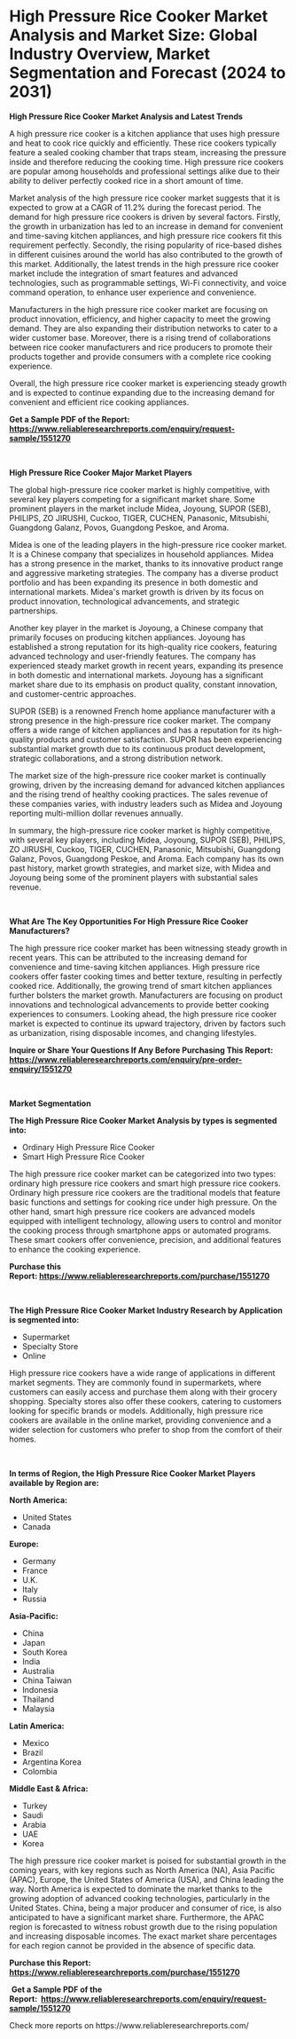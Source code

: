 <p><h1>High Pressure Rice Cooker Market Analysis and Market Size: Global Industry Overview, Market Segmentation and Forecast (2024 to 2031)</h1></p><p><strong>High Pressure Rice Cooker Market Analysis and Latest Trends</strong></p>
<p><p>A high pressure rice cooker is a kitchen appliance that uses high pressure and heat to cook rice quickly and efficiently. These rice cookers typically feature a sealed cooking chamber that traps steam, increasing the pressure inside and therefore reducing the cooking time. High pressure rice cookers are popular among households and professional settings alike due to their ability to deliver perfectly cooked rice in a short amount of time.</p><p>Market analysis of the high pressure rice cooker market suggests that it is expected to grow at a CAGR of 11.2% during the forecast period. The demand for high pressure rice cookers is driven by several factors. Firstly, the growth in urbanization has led to an increase in demand for convenient and time-saving kitchen appliances, and high pressure rice cookers fit this requirement perfectly. Secondly, the rising popularity of rice-based dishes in different cuisines around the world has also contributed to the growth of this market. Additionally, the latest trends in the high pressure rice cooker market include the integration of smart features and advanced technologies, such as programmable settings, Wi-Fi connectivity, and voice command operation, to enhance user experience and convenience.</p><p>Manufacturers in the high pressure rice cooker market are focusing on product innovation, efficiency, and higher capacity to meet the growing demand. They are also expanding their distribution networks to cater to a wider customer base. Moreover, there is a rising trend of collaborations between rice cooker manufacturers and rice producers to promote their products together and provide consumers with a complete rice cooking experience.</p><p>Overall, the high pressure rice cooker market is experiencing steady growth and is expected to continue expanding due to the increasing demand for convenient and efficient rice cooking appliances.</p></p>
<p><strong>Get a Sample PDF of the Report:&nbsp; <a href="https://www.reliableresearchreports.com/enquiry/request-sample/1551270">https://www.reliableresearchreports.com/enquiry/request-sample/1551270</a></strong></p>
<p>&nbsp;</p>
<p><strong>High Pressure Rice Cooker Major Market Players</strong></p>
<p><p>The global high-pressure rice cooker market is highly competitive, with several key players competing for a significant market share. Some prominent players in the market include Midea, Joyoung, SUPOR (SEB), PHILIPS, ZO JIRUSHI, Cuckoo, TIGER, CUCHEN, Panasonic, Mitsubishi, Guangdong Galanz, Povos, Guangdong Peskoe, and Aroma.</p><p>Midea is one of the leading players in the high-pressure rice cooker market. It is a Chinese company that specializes in household appliances. Midea has a strong presence in the market, thanks to its innovative product range and aggressive marketing strategies. The company has a diverse product portfolio and has been expanding its presence in both domestic and international markets. Midea's market growth is driven by its focus on product innovation, technological advancements, and strategic partnerships.</p><p>Another key player in the market is Joyoung, a Chinese company that primarily focuses on producing kitchen appliances. Joyoung has established a strong reputation for its high-quality rice cookers, featuring advanced technology and user-friendly features. The company has experienced steady market growth in recent years, expanding its presence in both domestic and international markets. Joyoung has a significant market share due to its emphasis on product quality, constant innovation, and customer-centric approaches.</p><p>SUPOR (SEB) is a renowned French home appliance manufacturer with a strong presence in the high-pressure rice cooker market. The company offers a wide range of kitchen appliances and has a reputation for its high-quality products and customer satisfaction. SUPOR has been experiencing substantial market growth due to its continuous product development, strategic collaborations, and a strong distribution network.</p><p>The market size of the high-pressure rice cooker market is continually growing, driven by the increasing demand for advanced kitchen appliances and the rising trend of healthy cooking practices. The sales revenue of these companies varies, with industry leaders such as Midea and Joyoung reporting multi-million dollar revenues annually.</p><p>In summary, the high-pressure rice cooker market is highly competitive, with several key players, including Midea, Joyoung, SUPOR (SEB), PHILIPS, ZO JIRUSHI, Cuckoo, TIGER, CUCHEN, Panasonic, Mitsubishi, Guangdong Galanz, Povos, Guangdong Peskoe, and Aroma. Each company has its own past history, market growth strategies, and market size, with Midea and Joyoung being some of the prominent players with substantial sales revenue.</p></p>
<p>&nbsp;</p>
<p><strong>What Are The Key Opportunities For High Pressure Rice Cooker Manufacturers?</strong></p>
<p><p>The high pressure rice cooker market has been witnessing steady growth in recent years. This can be attributed to the increasing demand for convenience and time-saving kitchen appliances. High pressure rice cookers offer faster cooking times and better texture, resulting in perfectly cooked rice. Additionally, the growing trend of smart kitchen appliances further bolsters the market growth. Manufacturers are focusing on product innovations and technological advancements to provide better cooking experiences to consumers. Looking ahead, the high pressure rice cooker market is expected to continue its upward trajectory, driven by factors such as urbanization, rising disposable incomes, and changing lifestyles.</p></p>
<p><strong>Inquire or Share Your Questions If Any Before Purchasing This Report: <a href="https://www.reliableresearchreports.com/enquiry/pre-order-enquiry/1551270">https://www.reliableresearchreports.com/enquiry/pre-order-enquiry/1551270</a></strong></p>
<p>&nbsp;</p>
<p><strong>Market Segmentation</strong></p>
<p><strong>The High Pressure Rice Cooker Market Analysis by types is segmented into:</strong></p>
<p><ul><li>Ordinary High Pressure Rice Cooker</li><li>Smart High Pressure Rice Cooker</li></ul></p>
<p><p>The high pressure rice cooker market can be categorized into two types: ordinary high pressure rice cookers and smart high pressure rice cookers. Ordinary high pressure rice cookers are the traditional models that feature basic functions and settings for cooking rice under high pressure. On the other hand, smart high pressure rice cookers are advanced models equipped with intelligent technology, allowing users to control and monitor the cooking process through smartphone apps or automated programs. These smart cookers offer convenience, precision, and additional features to enhance the cooking experience.</p></p>
<p><strong>Purchase this Report:&nbsp;<a href="https://www.reliableresearchreports.com/purchase/1551270">https://www.reliableresearchreports.com/purchase/1551270</a></strong></p>
<p>&nbsp;</p>
<p><strong>The High Pressure Rice Cooker Market Industry Research by Application is segmented into:</strong></p>
<p><ul><li>Supermarket</li><li>Specialty Store</li><li>Online</li></ul></p>
<p><p>High pressure rice cookers have a wide range of applications in different market segments. They are commonly found in supermarkets, where customers can easily access and purchase them along with their grocery shopping. Specialty stores also offer these cookers, catering to customers looking for specific brands or models. Additionally, high pressure rice cookers are available in the online market, providing convenience and a wider selection for customers who prefer to shop from the comfort of their homes.</p></p>
<p>&nbsp;</p>
<p><strong>In terms of Region, the High Pressure Rice Cooker Market Players available by Region are:</strong></p>
<p>
    <p> <strong> North America: </strong>
        <ul>
            <li>United States</li>
            <li>Canada</li>
        </ul>
        </p> 
    <p> <strong> Europe: </strong>
        <ul>
            <li>Germany</li>
            <li>France</li>
            <li>U.K.</li>
            <li>Italy</li>
            <li>Russia</li>
        </ul>
        </p> 
    <p> <strong> Asia-Pacific: </strong>
        <ul>
            <li>China</li>
            <li>Japan</li>
            <li>South Korea</li>
            <li>India</li>
            <li>Australia</li>
            <li>China Taiwan</li>
            <li>Indonesia</li>
            <li>Thailand</li>
            <li>Malaysia</li>
        </ul>
        </p> 
    <p> <strong> Latin America: </strong>
        <ul>
            <li>Mexico</li>
            <li>Brazil</li>
            <li>Argentina Korea</li>
            <li>Colombia</li>
        </ul>
        </p> 
    <p> <strong> Middle East & Africa: </strong>
        <ul>
            <li>Turkey</li>
            <li>Saudi</li>
            <li>Arabia</li>
            <li>UAE</li>
            <li>Korea</li>
        </ul>
    </p>
    </p>
<p><p>The high pressure rice cooker market is poised for substantial growth in the coming years, with key regions such as North America (NA), Asia Pacific (APAC), Europe, the United States of America (USA), and China leading the way. North America is expected to dominate the market thanks to the growing adoption of advanced cooking technologies, particularly in the United States. China, being a major producer and consumer of rice, is also anticipated to have a significant market share. Furthermore, the APAC region is forecasted to witness robust growth due to the rising population and increasing disposable incomes. The exact market share percentages for each region cannot be provided in the absence of specific data.</p></p>
<p><strong>Purchase this Report: <a href="https://www.reliableresearchreports.com/purchase/1551270">https://www.reliableresearchreports.com/purchase/1551270</a></strong></p>
<p>&nbsp;<strong>Get a Sample PDF of the Report:&nbsp;&nbsp;<a href="https://www.reliableresearchreports.com/enquiry/request-sample/1551270">https://www.reliableresearchreports.com/enquiry/request-sample/1551270</a></strong></p>
<p><strong></strong></p>
<p>Check more reports on https://www.reliableresearchreports.com/</p>